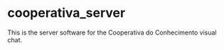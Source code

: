 cooperativa_server
==================

This is the server software for the Cooperativa do Conhecimento visual chat.